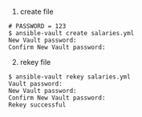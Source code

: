 1. create file
```shell
# PASSWORD = 123
$ ansible-vault create salaries.yml
New Vault password:
Confirm New Vault password:
```
2. rekey file
```shell
$ ansible-vault rekey salaries.yml
Vault password:
New Vault password:
Confirm New Vault password:
Rekey successful
```